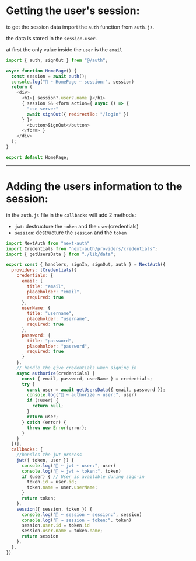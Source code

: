 # Getting the user's session:

to get the session data import the `auth` function from `auth.js`.

the data is stored in the `session.user`.

at first the only value inside the `user` is the `email`

```javascript
import { auth, signOut } from "@/auth";

async function HomePage() {
  const session = await auth();
  console.log("🚀 ~ HomePage ~ session:", session)
  return (
    <div>
      <h1>{ session?.user?.name }</h1>
      { session && <form action={ async () => {
        "use server"
        await signOut({ redirectTo: "/login" })
      } }>
        <button>SignOut</button>
      </form> }
    </div>
  );
}

export default HomePage;
```

---

# Adding the users information to the session:

in the `auth.js` file in the `callbacks` will add 2 methods:
- `jwt`: destructure the `token` and the `user`(credentials)
- `session`: destructure the `session` and the `token`

```javascript
import NextAuth from "next-auth"
import Credentials from "next-auth/providers/credentials";
import { getUsersData } from "./lib/data";

export const { handlers, signIn, signOut, auth } = NextAuth({
  providers: [Credentials({
    credentials: {
      email: {
        title: "email",
        placeholder: "email",
        required: true
      },
      userName: {
        title: "username",
        placeholder: "username",
        required: true
      },
      password: {
        title: "password",
        placeholder: "password",
        required: true
      }
    },
    // handle the give credentials when signing in
    async authorize(credentials) {
      const { email, password, userName } = credentials;
      try {
        const user = await getUsersData({ email, password });
        console.log("🚀 ~ authorize ~ user:", user)
        if (!user) {
          return null;
        }
        return user;
      } catch (error) {
        throw new Error(error);
      }
    }
  })],
  callbacks: {
    //handles the jwt process
    jwt({ token, user }) {
      console.log("🚀 ~ jwt ~ user:", user)
      console.log("🚀 ~ jwt ~ token:", token)
      if (user) { // User is available during sign-in
        token.id = user.id;
        token.name = user.userName;
      }
      return token;
    },
    session({ session, token }) {
      console.log("🚀 ~ session ~ session:", session)
      console.log("🚀 ~ session ~ token:", token)
      session.user.id = token.id
      session.user.name = token.name;
      return session
    },
  },
})
```
